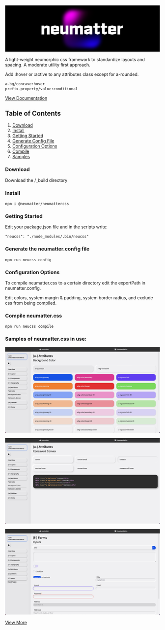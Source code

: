 ![plot](https://github.com/Clyng57/neumatter/raw/main/public/neumatter-logo-blackBG-01.svg)

A light-weight neumorphic css framework to standardize layouts and spacing. 
A moderate utility first approach.

Add :hover or :active to any attributes class except for a-rounded.

    a-bg/concave:hover
    prefix-property/value:conditional

[ View Documentation ](https://neumattercss.com)

## Table of Contents
1. [ Download ](#download) <br />
2. [ Install ](#install) <br />
3. [ Getting Started ](#gettingstarted) <br />
4. [ Generate Config File ](#genconfig) <br />
5. [ Configuration Options ](#config) <br />
6. [ Compile ](#compile) <br />
7. [ Samples ](#samples) <br />

<a name="download"></a>
### Download
Download the /_build directory

<a name="install"></a>
### Install
    
    npm i @neumatter/neumattercss 

<a name="gettingstarted"></a>
### Getting Started
Edit your package.json file and in the scripts write:
    
    "neucss": "./node_modules/.bin/neucss"

<a name="genconfig"></a>
### Generate the neumatter.config file
    
    npm run neucss config

<a name="config"></a>
### Configuration Options
To compile neumatter.css to a certain directory edit the exportPath in neumatter.config.

Edit colors, system margin & padding, system border radius, and exclude css from being compiled.

<a name="compile"></a>
### Compile neumatter.css
    
    npm run neucss compile

<a name="samples"></a>
### Samples of neumatter.css in use:

![plot](https://github.com/Clyng57/neumatter/raw/main/public/neumattercssBGColorPage.png)


![plot](https://github.com/Clyng57/neumatter/raw/main/public/neumattercssConcavePage.png)


![plot](https://github.com/Clyng57/neumatter/raw/main/public/neumattercssFormPage.png)

[ View More ](https://neumattercss.com)

